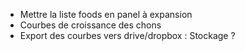 * Mettre la liste foods en panel à expansion
* Courbes de croissance des chons
* Export des courbes vers drive/dropbox : Stockage ?
